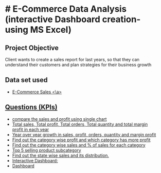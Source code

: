 # # E-Commerce Data Analysis (interactive Dashboard creation- using MS Excel)
## Project Objective
Client wants to create a sales report for last years, so that they can understand their customers and plan strategies for their business growth

## Data set used
-	<a href=’’https://github.com/shoninel/E-Commerce-Sales-Dashboard/blob/main/Ecommerce%20Sales%20Analysis.xlsx’’> E-Commerce Sales <\a>

## Questions (KPIs)
- compare the sales and profit using single chart
- Total sales, Total profit, Total orders, Total quantity and total margin profit in each year
- Year over year growth in sales, profit, orders, quantity and margin profit
- Find out the category wise profit and which category has more profit
- Find out the category wise sales and % of sales for each category
- Top 5 selling product subcategory
- Find out the state wise sales and its distribution.
- Interactive Dashboard:
- <a href=’’https://github.com/shoninel/E-Commerce-Sales-Dashboard/blob/main/E-commerce%20Dashboard.png’’ > Dashboard </a>



